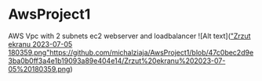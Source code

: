 # AwsProject1
AWS Vpc with 2 subnets ec2 webserver and loadbalancer
 ![Alt text](["Zrzut ekranu 2023-07-05 180359.png"](https://github.com/michalziaja/AwsProject1/blob/47c0bec2d9e3ba0b0ff3a4e1b19093a89e404e14/Zrzut%20ekranu%202023-07-05%20180359.png)https://github.com/michalziaja/AwsProject1/blob/47c0bec2d9e3ba0b0ff3a4e1b19093a89e404e14/Zrzut%20ekranu%202023-07-05%20180359.png)
